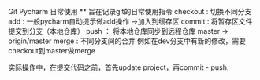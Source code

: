 Git Pycharm 日常使用
** 旨在记录git的日常使用指令
checkout : 切换不同分支
add : 一般pycharm自动提示做add操作 ->加入到缓存区
commit : 将暂存区文件提交到分支（本地仓库）
push ： 将本地仓库同步到远程仓库 master -> origin/master
merge : 不同分支间的合并 例如在dev分支中有新的修改，需要checkout到master做merge

实际操作中，在提交代码之前，首先update project，再commit - push.

